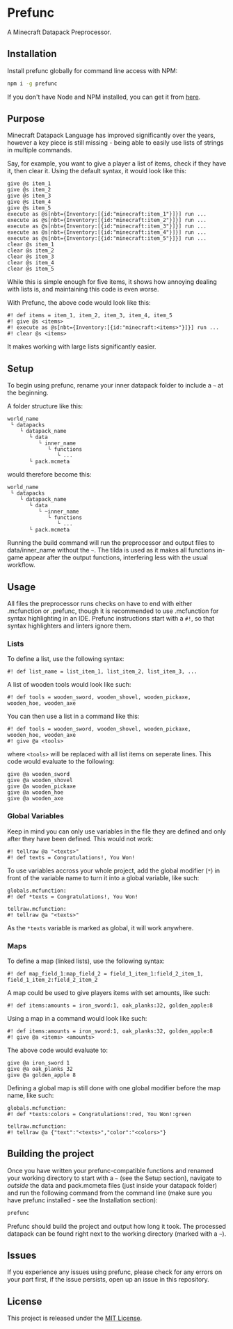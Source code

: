 # Prefunc

A Minecraft Datapack Preprocessor.

## Installation

Install prefunc globally for command line access with NPM:

```sh
npm i -g prefunc
```

If you don't have Node and NPM installed, you can get it from [here](https://nodejs.org/en/).

## Purpose

Minecraft Datapack Language has improved significantly over the years,
however a key piece is still missing - being able to easily use lists
of strings in multiple commands.

Say, for example, you want to give a player a list of items, check if
they have it, then clear it. Using the default syntax, it would look
like this:

```
give @s item_1
give @s item_2
give @s item_3
give @s item_4
give @s item_5
execute as @s[nbt={Inventory:[{id:"minecraft:item_1"}]}] run ...
execute as @s[nbt={Inventory:[{id:"minecraft:item_2"}]}] run ...
execute as @s[nbt={Inventory:[{id:"minecraft:item_3"}]}] run ...
execute as @s[nbt={Inventory:[{id:"minecraft:item_4"}]}] run ...
execute as @s[nbt={Inventory:[{id:"minecraft:item_5"}]}] run ...
clear @s item_1
clear @s item_2
clear @s item_3
clear @s item_4
clear @s item_5
```

While this is simple enough for five items, it shows how annoying dealing
with lists is, and maintaining this code is even worse.

With Prefunc, the above code would look like this:

```
#! def items = item_1, item_2, item_3, item_4, item_5
#! give @s <items>
#! execute as @s[nbt={Inventory:[{id:"minecraft:<items>"}]}] run ...
#! clear @s <items>
```

It makes working with large lists significantly easier.

## Setup

To begin using prefunc, rename your inner datapack folder to include a `~` at the beginning.

A folder structure like this:

```
world_name
 └ datapacks
    └ datapack_name
       └ data
          └ inner_name
             └ functions
                └ ...
       └ pack.mcmeta
```

would therefore become this:

```
world_name
 └ datapacks
    └ datapack_name
       └ data
          └ ~inner_name
             └ functions
                └ ...
       └ pack.mcmeta
```

Running the build command will run the preprocessor and output files to data/inner_name without the `~`.
The tilda is used as it makes all functions in-game appear after the output functions, interfering less
with the usual workflow.

## Usage

All files the preprocessor runs checks on have to end with either .mcfunction or .prefunc, though it is
recommended to use .mcfunction for syntax highlighting in an IDE. Prefunc instructions start with a `#!`,
so that syntax highlighters and linters ignore them.

### Lists

To define a list, use the following syntax:

```
#! def list_name = list_item_1, list_item_2, list_item_3, ...
```

A list of wooden tools would look like such:

```
#! def tools = wooden_sword, wooden_shovel, wooden_pickaxe, wooden_hoe, wooden_axe
```

You can then use a list in a command like this:

```
#! def tools = wooden_sword, wooden_shovel, wooden_pickaxe, wooden_hoe, wooden_axe
#! give @a <tools>
```

where `<tools>` will be replaced with all list items on seperate lines. This code would evaluate
to the following:

```
give @a wooden_sword
give @a wooden_shovel
give @a wooden_pickaxe
give @a wooden_hoe
give @a wooden_axe
```

### Global Variables

Keep in mind you can only use variables in the file they are defined and only after they have
been defined. This would not work:

```
#! tellraw @a "<texts>"
#! def texts = Congratulations!, You Won!
```

To use variables accross your whole project, add the global modifier (`*`) in front of the variable
name to turn it into a global variable, like such:

```
globals.mcfunction:
#! def *texts = Congratulations!, You Won!

tellraw.mcfunction:
#! tellraw @a "<texts>"
```

As the `*texts` variable is marked as global, it will work anywhere.

### Maps

To define a map (linked lists), use the following syntax:

```
#! def map_field_1:map_field_2 = field_1_item_1:field_2_item_1, field_1_item_2:field_2_item_2
```

A map could be used to give players items with set amounts, like such:

```
#! def items:amounts = iron_sword:1, oak_planks:32, golden_apple:8
```

Using a map in a command would look like such:

```
#! def items:amounts = iron_sword:1, oak_planks:32, golden_apple:8
#! give @a <items> <amounts>
```

The above code would evaluate to:

```
give @a iron_sword 1
give @a oak_planks 32
give @a golden_apple 8
```

Defining a global map is still done with one global modifier before the map name, like such:

```
globals.mcfunction:
#! def *texts:colors = Congratulations!:red, You Won!:green

tellraw.mcfunction:
#! tellraw @a {"text":"<texts>","color":"<colors>"}
```

## Building the project

Once you have written your prefunc-compatible functions and renamed your working directory
to start with a `~` (see the Setup section), navigate to _outside_ the data and pack.mcmeta
files (just inside your datapack folder) and run the following command from the command line
(make sure you have prefunc installed - see the Installation section):

```sh
prefunc
```

Prefunc should build the project and output how long it took. The processed datapack can be
found right next to the working directory (marked with a `~`).

## Issues

If you experience any issues using prefunc, please check for any errors on your part first,
if the issue persists, open up an issue in this repository.

## License

This project is released under the [MIT License](https://choosealicense.com/licenses/mit/).
